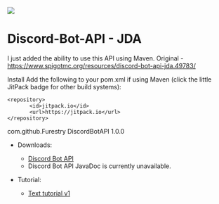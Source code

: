 [![](https://jitpack.io/v/Furestry/DiscordBotAPI.svg)](https://jitpack.io/#Furestry/DiscordBotAPI)

# Discord-Bot-API - JDA
I just added the ability to use this API using Maven. Original - https://www.spigotmc.org/resources/discord-bot-api-jda.49783/

Install
Add the following to your pom.xml if using Maven (click the little JitPack badge for other build systems):

	<repository>
		   <id>jitpack.io</id>
		   <url>https://jitpack.io</url>
	</repository>
 
 <dependency>
	    <groupId>com.github.Furestry</groupId>
	    <artifactId>DiscordBotAPI</artifactId>
	    <version>1.0.0</version>
 </dependency>

* Downloads:
  * [Discord Bot API](https://drive.google.com/open?id=1CcFxBgPwmlsEq37rW7LsxwJqVfAxfm1b)
  * Discord Bot API JavaDoc is currently unavailable.

* Tutorial:
  * [Text tutorial v1](https://www.spigotmc.org/resources/discord-bot-api-jda.49783/)
